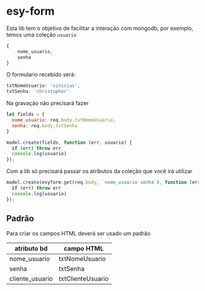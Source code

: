 # esy-form

Esta lib tem o objetivo de facilitar a interação com mongodb, por exemplo, temos uma coleção `usuario`

```javascript
{
	nome_usuario,
	senha
}
```

O formulario recebido será:

```javascript
txtNomeUsuario: 'vinicius',
txtSenha: 'christopher'
```

Na gravação não precisará fazer

```javascript
let fields = {
  nome_usuario: req.body.txtNomeUsuario,
  senha: req.body.txtSenha
}

model.create(fields, function (err, usuario) {
  if (err) throw err
  console.log(usuario)
});
```

Com a lib só precisará passar os atributos da coleção que você irá utilizar

```javascript
model.create(esyform.get(req.body, `nome_usuario senha`), function (err, usuario) {
  if (err) throw err
  console.log(usuario)
});
```

## Padrão

Para criar os campos HTML deverá ser usado um padrão

| atributo bd | campo HTML
|-------------|------------
| nome_usuario | txtNomeUsuario
| senha | txtSenha
| cliente_usuario | txtClienteUsuario